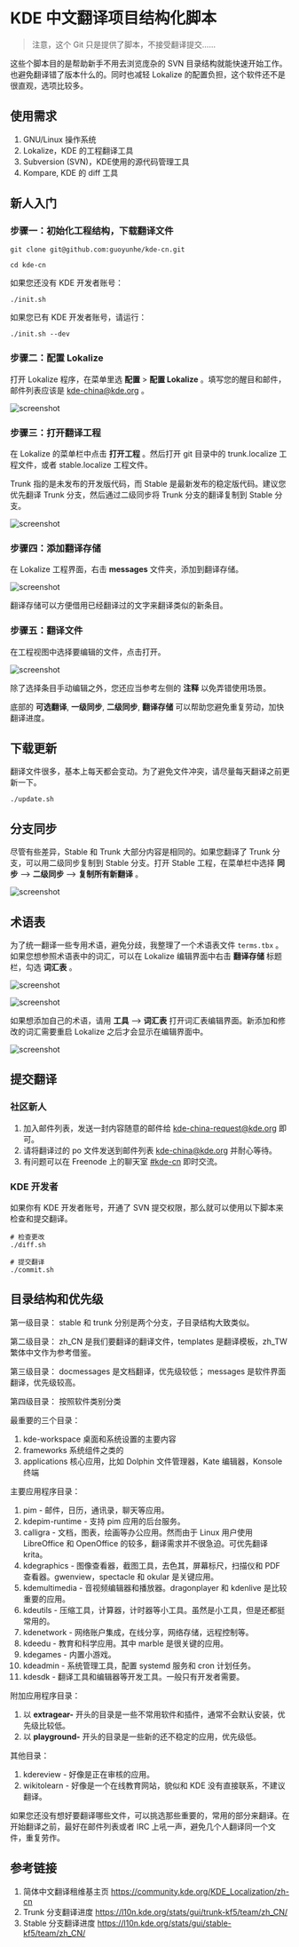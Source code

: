 # KDE 中文翻译项目结构化脚本

> 注意，这个 Git 只是提供了脚本，不接受翻译提交……

这些个脚本目的是帮助新手不用去浏览庞杂的 SVN 目录结构就能快速开始工作。也避免翻译错了版本什么的。同时也减轻 Lokalize 的配置负担，这个软件还不是很直观，选项比较多。

## 使用需求

1. GNU/Linux 操作系统
2. Lokalize，KDE 的工程翻译工具
3. Subversion (SVN)，KDE使用的源代码管理工具
4. Kompare, KDE 的 diff 工具

## 新人入门

### 步骤一：初始化工程结构，下载翻译文件

```shell
git clone git@github.com:guoyunhe/kde-cn.git

cd kde-cn
```

如果您还没有 KDE 开发者账号：

```shell
./init.sh
```

如果您已有 KDE 开发者账号，请运行：

```shell
./init.sh --dev
```

### 步骤二：配置 Lokalize

打开 Lokalize 程序，在菜单里选 **配置** > **配置 Lokalize** 。填写您的醒目和邮件，邮件列表应该是 kde-china@kde.org 。

![screenshot](img/lokalize-config.png)

### 步骤三：打开翻译工程

在 Lokalize 的菜单栏中点击 **打开工程** 。然后打开 git 目录中的 trunk.localize 工程文件，或者 stable.localize 工程文件。

Trunk 指的是未发布的开发版代码，而 Stable 是最新发布的稳定版代码。建议您优先翻译 Trunk 分支，然后通过二级同步将 Trunk 分支的翻译复制到 Stable 分支。

![screenshot](img/lokalize-project.png)

### 步骤四：添加翻译存储

在 Lokalize 工程界面，右击 **messages** 文件夹，添加到翻译存储。

![screenshot](img/lokalize-memory.png)

翻译存储可以方便借用已经翻译过的文字来翻译类似的新条目。

### 步骤五：翻译文件

在工程视图中选择要编辑的文件，点击打开。

![screenshot](img/lokalize-editor.png)

除了选择条目手动编辑之外，您还应当参考左侧的 **注释** 以免弄错使用场景。

底部的 **可选翻译**, **一级同步**, **二级同步**, **翻译存储** 可以帮助您避免重复劳动，加快翻译进度。


## 下载更新

翻译文件很多，基本上每天都会变动。为了避免文件冲突，请尽量每天翻译之前更新一下。

```shell
./update.sh
```

## 分支同步

尽管有些差异，Stable 和 Trunk 大部分内容是相同的。如果您翻译了 Trunk 分支，可以用二级同步复制到 Stable 分支。打开 Stable 工程，在菜单栏中选择 **同步** --> **二级同步** --> **复制所有新翻译** 。

![screenshot](img/lokalize-sync.png)

## 术语表

为了统一翻译一些专用术语，避免分歧，我整理了一个术语表文件 `terms.tbx` 。如果您想参照术语表中的词汇，可以在 Lokalize 编辑界面中右击 **翻译存储** 标题栏，勾选 **词汇表** 。

![screenshot](img/lokalize-enable-terms.png)

![screenshot](img/lokalize-use-terms.png)

如果想添加自己的术语，请用 **工具** --> **词汇表** 打开词汇表编辑界面。新添加和修改的词汇需要重启 Lokalize 之后才会显示在编辑界面中。

![screenshot](img/lokalize-terms-window.png)


## 提交翻译

### 社区新人

1. 加入邮件列表，发送一封内容随意的邮件给 <kde-china-request@kde.org> 即可。
2. 请将翻译过的 po 文件发送到邮件列表 <kde-china@kde.org> 并耐心等待。
3. 有问题可以在 Freenode 上的聊天室 [#kde-cn](https://webchat.freenode.net/?channels=#kde-cn) 即时交流。

### KDE 开发者

如果你有 KDE 开发者账号，开通了 SVN 提交权限，那么就可以使用以下脚本来检查和提交翻译。

```shell
# 检查更改
./diff.sh

# 提交翻译
./commit.sh
```

## 目录结构和优先级

第一级目录： stable 和 trunk 分别是两个分支，子目录结构大致类似。

第二级目录： zh_CN 是我们要翻译的翻译文件，templates 是翻译模板，zh_TW 繁体中文作为参考借鉴。

第三级目录： docmessages 是文档翻译，优先级较低； messages 是软件界面翻译，优先级较高。

第四级目录： 按照软件类别分类

最重要的三个目录：

1. kde-workspace 桌面和系统设置的主要内容
2. frameworks 系统组件之类的
3. applications 核心应用，比如 Dolphin 文件管理器，Kate 编辑器，Konsole 终端

主要应用程序目录：

1. pim - 邮件，日历，通讯录，聊天等应用。
2. kdepim-runtime - 支持 pim 应用的后台服务。
3. calligra - 文档，图表，绘画等办公应用。然而由于 Linux 用户使用 LibreOffice 和 OpenOffice 的较多，翻译需求并不很急迫。可优先翻译 krita。
4. kdegraphics - 图像查看器，截图工具，去色其，屏幕标尺，扫描仪和 PDF 查看器。gwenview，spectacle 和 okular 是关键应用。
5. kdemultimedia - 音视频编辑器和播放器。dragonplayer 和 kdenlive 是比较重要的应用。
6. kdeutils - 压缩工具，计算器，计时器等小工具。虽然是小工具，但是还都挺常用的。
7. kdenetwork - 网络账户集成，在线分享，网络存储，远程控制等。
8. kdeedu - 教育和科学应用。其中 marble 是很关键的应用。
9. kdegames - 内置小游戏。
10. kdeadmin - 系统管理工具，配置 systemd 服务和 cron 计划任务。
11. kdesdk - 翻译工具和编辑器等开发工具。一般只有开发者需要。

附加应用程序目录：

1. 以 **extragear-** 开头的目录是一些不常用软件和插件，通常不会默认安装，优先级比较低。
2. 以 **playground-** 开头的目录是一些新的还不稳定的应用，优先级低。

其他目录：

1. kdereview - 好像是正在审核的应用。
2. wikitolearn - 好像是一个在线教育网站，貌似和 KDE 没有直接联系，不建议翻译。


如果您还没有想好要翻译哪些文件，可以挑选那些重要的，常用的部分来翻译。在开始翻译之前，最好在邮件列表或者 IRC 上吼一声，避免几个人翻译同一个文件，重复劳作。


## 参考链接

1. 简体中文翻译租维基主页 <https://community.kde.org/KDE_Localization/zh-cn>
2. Trunk 分支翻译进度 <https://l10n.kde.org/stats/gui/trunk-kf5/team/zh_CN/>
3. Stable 分支翻译进度 <https://l10n.kde.org/stats/gui/stable-kf5/team/zh_CN/>
